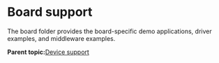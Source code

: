 # Board support

The board folder provides the board-specific demo applications, driver examples, and middleware examples.

**Parent topic:**[Device support](../topics/device_support.md)

